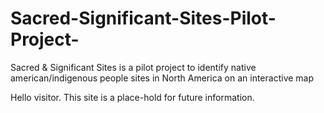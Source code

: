 # Sacred-Significant-Sites-Pilot-Project-
Sacred &amp; Significant Sites is a pilot project to identify native american/indigenous people sites in North America on an interactive map

Hello visitor.  This site is a place-hold for future information.
